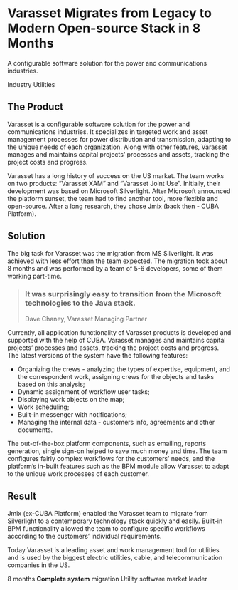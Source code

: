 # **Varasset Migrates** from Legacy to Modern Open-source Stack in 8 Months

A configurable software solution for the power and communications industries.

Industry
Utilities

## The Product

Varasset is a configurable software solution for the power and communications industries. It specializes in targeted work and asset management processes for power distribution and transmission, adapting to the unique needs of each organization. Along with other features, Varasset manages and maintains capital projects’ processes and assets, tracking the project costs and progress.  

Varasset has a long history of success on the US market. The team works on two products: “Varasset XAM” and “Varasset Joint Use”. Initially, their development was based on Microsoft Silverlight. After Microsoft announced the platform sunset, the team had to find another tool, more flexible and open-source. After a long research, they chose Jmix (back then - CUBA Platform). 

## Solution
The big task for Varasset was the migration from MS Silverlight. It was achieved with less effort than the team expected. The migration took about 8 months and was performed by a team of 5-6 developers, some of them working part-time.

>### It was surprisingly easy to transition from the Microsoft technologies to the Java stack.
>Dave Chaney, Varasset Managing Partner

Currently, all application functionality of Varasset products is developed and supported with the help of CUBA. Varasset manages and maintains capital projects’ processes and assets, tracking the project costs and progress. The latest versions of the system have the following features:

* Organizing the crews - analyzing the types of expertise, equipment, and the correspondent work, assigning crews for the objects and tasks based on this analysis;
* Dynamic assignment of workflow user tasks;
* Displaying work objects on the map;
* Work scheduling;
* Built-in messenger with notifications;
* Managing the internal data - customers info, agreements and other documents.

The out-of-the-box platform components, such as emailing, reports generation, single sign-on helped to save much money and time. The team configures fairly complex workflows for the customers’ needs, and the platform’s in-built features such as the BPM module allow Varasset to adapt to the unique work processes of each customer.

## Result
Jmix (ex-CUBA Platform) enabled the Varasset team to migrate from Silverlight to a contemporary technology stack quickly and easily. Built-in BPM functionality allowed the team to configure specific workflows according to the customers’ individual requirements.

Today Varasset is a leading asset and work management tool for utilities and is used by the biggest electric utilities, cable, and telecommunication companies in the US.


8 months
**Complete system** migration
Utility software market leader